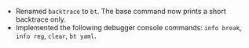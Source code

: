 - Renamed `backtrace` to `bt`. The base command now prints a short backtrace only.
- Implemented the following debugger console commands: `info break`, `info reg`, `clear`, `bt yaml`.